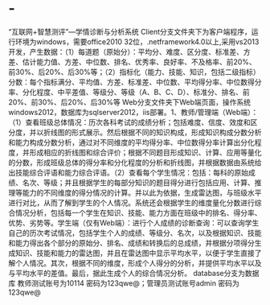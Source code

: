 # -
“互联网+智慧测评”—学情诊断与分析系统
Client分支文件夹下为客户端程序，运行环境为windows，需要office2010 32位，.netframework4.0以上,采用vs2013开发，产生数据：（1）每道题（原始分）：平均分、难度、区分度、标准差、方差、估计能力值、方差、中位数、排名、优秀率、良好率、不及格率、前20%、前30%、后20%、后30%等；（2）指标化（能力、技能、知识，包括二级指标）分数：每个指标满分、平均值、方差、标准差、中位数、平均得分率、中位数得分率、分化程度、中平差值、等级分、等级（A、B、C、D）、标准分、排名、前20%、前30%、后20%、后30%等
Web分支文件夹下Web端页面，操作系统windows2012，数据库为sqlserver2012，iis部署。1、教师/管理端（Web端）：（1）查看班级总体情况：历次各科考试的成绩分析；包括难度、信度、效度和区分度，并以折线图的形式展示。然后根据不同的知识构成，形成知识构成分数分析和能力构成分数分析，通过对不同维度的平均得分率、中位数得分率计算出分化程度，并形成相应的折线图和综合评价；根据不同题目形成知识、计算、应用等量化的分数，形成班级总体的得分率和分化程度的分析和折线图，并根据数据由系统给出技能综合评语和能力综合评语。（2）查看每个学生情况：包括：每科的原始成绩、名次、等级；并且根据学生的每部分知识的题目得分进行包括应用、计算、推理等能力的不同维度的得分情况的计算。并以此为依据，生成雷达图，与班级水平进行对比，从而了解到学生的个人情况。系统还会根据学生的维度量化分数进行综合情况分析，包括每一个学生在知识、技能、能力方面在班级中的排名、得分率、优势、劣势等。学生端（仅有Web端）：进行个人成绩的诊断查询：可以查询学生自己的历次考试情况，包括学生个人的成绩、等级分、名次，以及根据知识、技能和能力得出各个部分的原始分、排名、成绩和转换后的总成绩，并根据分项得分生成知识、技能和能力的雷达图，并且在雷达图中显示平均水平，以便于学生直接了解个人情况。其次，根据不同的维度，形成个人得分的分析，并提供平均水平以及与平均水平的差值。最后，据此生成个人的综合情况分析。
database分支为数据库
教师测试账号为10114  密码为123qwe@；管理员测试账号admin  密码为123qwe@
